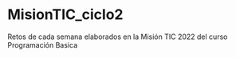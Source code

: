 # MisionTIC_ciclo2

Retos de cada semana elaborados en la Misión TIC 2022 del curso Programación Basica
